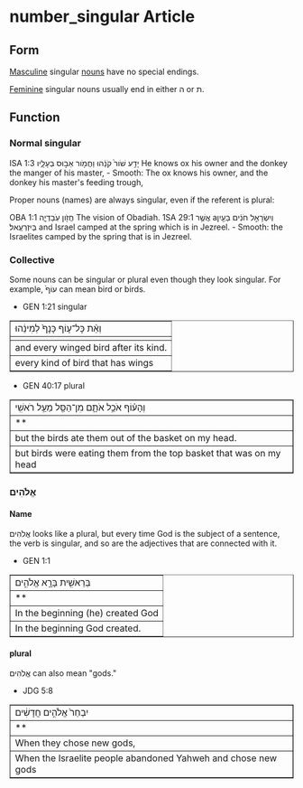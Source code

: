 # number_singular Article

## Form
[Masculine](https://git.door43.org/Door43/en-uhg/src/master/content/gender_masculine/02.md) singular [nouns](https://git.door43.org/Door43/en-uhg/src/master/content/noun/02.md) have no special endings. 

[Feminine](https://git.door43.org/Door43/en-uhg/src/master/content/gender_feminine/02.md) singular nouns usually end in either ה or ת. 

## Function

### Normal singular

ISA 1:3 יָדַ֥ע שֹׁור֙ קֹנֵ֔הוּ וַחֲמֹ֖ור אֵב֣וּס בְּעָלָ֑יו He knows ox his owner and the donkey the manger of his master, - Smooth: The ox knows his owner, and the donkey his master's feeding trough,

Proper nouns (names) are always singular, even if the referent is plural:

OBA 1:1 חֲזֹ֖ון עֹֽבַדְיָ֑ה The vision of Obadiah. 1SA 29:1 וְיִשְׂרָאֵ֣ל חֹנִ֔ים בַּעַ֖יִן‮a‬ אֲשֶׁ֥ר בְּיִזְרְעֶֽאל׃ and Israel camped at the spring which is in Jezreel. - Smooth: the Israelites camped by the spring that is in Jezreel.

### Collective
Some nouns can be singular or plural even though they look singular. For example, עוֹף֙ can mean bird or birds.  

* GEN 1:21
singular
<table border="1" class="docutils">
<colgroup>
<col width="100%" />
</colgroup>
<tbody valign="top">
<tr class="row-odd"><td> וְאֵ֨ת כָּל־ע֤וֹף כָּנָף֙ לְמִינֵ֔הוּ</td>
</tr>
<tr class="row-even"><td>               </td>
</tr>
<tr class="row-odd"><td>and every winged bird after its kind.</td>
</tr>
<tr class="row-even"><td>every kind of bird that has wings</td>
</tr>
</tbody>
</table>

* GEN 40:17 
plural
<table border="1" class="docutils">
<colgroup>
<col width="100%" />
</colgroup>
<tbody valign="top">
<tr class="row-odd"><td> וְהָע֗וֹף אֹכֵ֥ל אֹתָ֛ם מִן־הַסַּ֖ל מֵעַ֥ל רֹאשִֽׁי</td>
</tr>
<tr class="row-even"><td>       **        </td>
</tr>
<tr class="row-odd"><td>but the birds ate them out of the basket on my head.</td>
</tr>
<tr class="row-even"><td>but birds were eating them from the top basket that was on my head</td>
</tr>
</tbody>
</table>

### אֱלֹהִים 

#### Name

אֱלֹהִים looks like a plural, but every time God is the subject of a sentence, the verb is singular, and so are the adjectives that are connected with it.

* GEN 1:1
<table border="1" class="docutils">
<colgroup>
<col width="100%" />
</colgroup>
<tbody valign="top">
<tr class="row-odd"><td> בְּרֵאשִׁ֖ית‮‬ בָּרָ֣א אֱלֹהִ֑ים</td>
</tr>
<tr class="row-even"><td>       **        </td>
</tr>
<tr class="row-odd"><td>In the beginning (he) created God</td>
</tr>
<tr class="row-even"><td>In the beginning God created.</td>
</tr>
</tbody>
</table>

#### plural

אֱלֹהִים can also mean "gods."

* JDG 5:8
<table border="1" class="docutils">
<colgroup>
<col width="100%" />
</colgroup>
<tbody valign="top">
<tr class="row-odd"><td>יִבְחַר֙ אֱלֹהִ֣ים חֲדָשִׁ֔ים</td>
</tr>
<tr class="row-even"><td>       **        </td>
</tr>
<tr class="row-odd"><td>When they chose new gods,</td>
</tr>
<tr class="row-even"><td>When the Israelite people abandoned Yahweh and chose new gods</td>
</tr>
</tbody>
</table>
